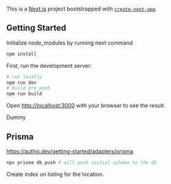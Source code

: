 This is a [Next.js](https://nextjs.org) project bootstrapped with [`create-next-app`](https://nextjs.org/docs/app/api-reference/cli/create-next-app).

## Getting Started

Initialize node_modules by running next command

```bash
npm install
```

First, run the development server:

```bash
# run locally
npm run dev
# build pre push
npm run build
```

Open [http://localhost:3000](http://localhost:3000) with your browser to see the result.

Dummy

## Prisma

https://authjs.dev/getting-started/adapters/prisma

```bash
npx prisma db push # will push initial schema to the db
```

Create index on listing for the location.

